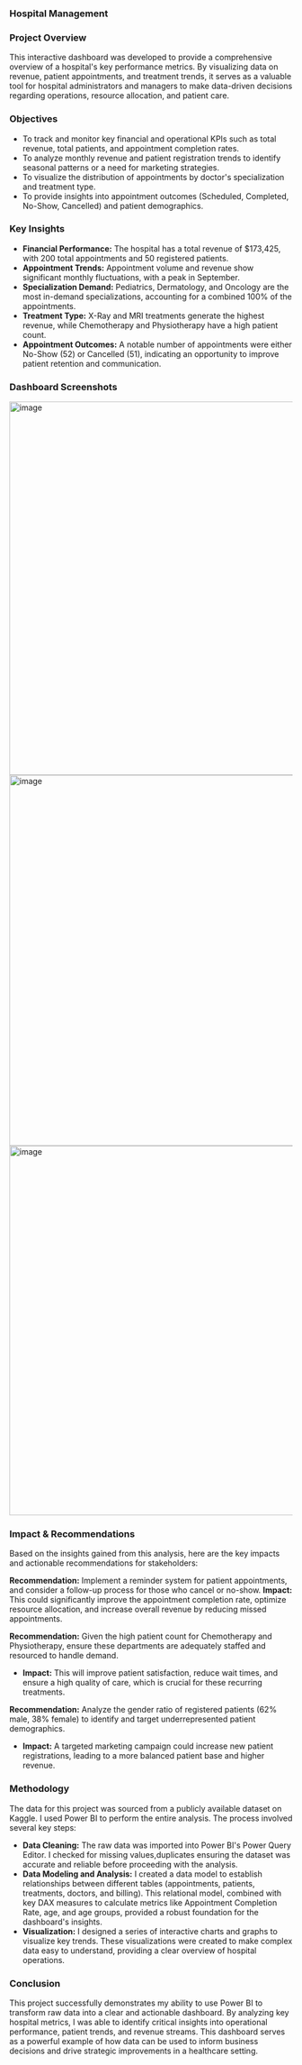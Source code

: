 ### Hospital Management 
### Project Overview
This interactive dashboard was developed to provide a comprehensive overview of a hospital's key performance metrics. By visualizing data on revenue, patient appointments, and treatment trends, it serves as a valuable tool for hospital administrators and managers to make data-driven decisions regarding operations, resource allocation, and patient care.

### Objectives
- To track and monitor key financial and operational KPIs such as total revenue, total patients, and appointment completion rates.
- To analyze monthly revenue and patient registration trends to identify seasonal patterns or a need for marketing strategies.
- To visualize the distribution of appointments by doctor's specialization and treatment type.
- To provide insights into appointment outcomes (Scheduled, Completed, No-Show, Cancelled) and patient demographics.

### Key Insights
- **Financial Performance:** The hospital has a total revenue of $173,425, with 200 total appointments and 50 registered patients.
- **Appointment Trends:** Appointment volume and revenue show significant monthly fluctuations, with a peak in September.
- **Specialization Demand:** Pediatrics, Dermatology, and Oncology are the most in-demand specializations, accounting for a combined 100% of the appointments.
- **Treatment Type:** X-Ray and MRI treatments generate the highest revenue, while Chemotherapy and Physiotherapy have a high patient count.
- **Appointment Outcomes:** A notable number of appointments were either No-Show (52) or Cancelled (51), indicating an opportunity to improve patient retention and communication.

### Dashboard Screenshots
<img width="1188" height="663" alt="image" src="https://github.com/user-attachments/assets/e2ce9c63-608f-496a-8da6-4ff95e3dfd3b" />
<img width="1187" height="658" alt="image" src="https://github.com/user-attachments/assets/9329514f-b8e8-4d72-a217-649d6192807f" />
<img width="1185" height="656" alt="image" src="https://github.com/user-attachments/assets/f8544c39-8c87-4d7a-ad16-a63378968a16" />





### Impact & Recommendations
Based on the insights gained from this analysis, here are the key impacts and actionable recommendations for stakeholders:

**Recommendation:** Implement a reminder system for patient appointments, and consider a follow-up process for those who cancel or no-show.
**Impact:** This could significantly improve the appointment completion rate, optimize resource allocation, and increase overall revenue by reducing missed appointments.

**Recommendation:** Given the high patient count for Chemotherapy and Physiotherapy, ensure these departments are adequately staffed and resourced to handle demand.
- **Impact:** This will improve patient satisfaction, reduce wait times, and ensure a high quality of care, which is crucial for these recurring treatments.

**Recommendation:** Analyze the gender ratio of registered patients (62% male, 38% female) to identify and target underrepresented patient demographics.
- **Impact:** A targeted marketing campaign could increase new patient registrations, leading to a more balanced patient base and higher revenue.

### Methodology
The data for this project was sourced from a publicly available dataset on Kaggle. I used Power BI to perform the entire analysis. The process involved several key steps:
- **Data Cleaning:** The raw data was imported into Power BI's Power Query Editor. I checked for missing values,duplicates ensuring the dataset was accurate and reliable before proceeding with the analysis.
- **Data Modeling and Analysis:** I created a data model to establish relationships between different tables (appointments, patients, treatments, doctors, and billing). This relational model, combined with key DAX measures to calculate metrics like Appointment Completion Rate, age, and age groups, provided a robust foundation for the dashboard's insights.
- **Visualization:** I designed a series of interactive charts and graphs to visualize key trends. These visualizations were created to make complex data easy to understand, providing a clear overview of hospital operations.

### Conclusion
This project successfully demonstrates my ability to use Power BI to transform raw data into a clear and actionable dashboard. By analyzing key hospital metrics, I was able to identify critical insights into operational performance, patient trends, and revenue streams. This dashboard serves as a powerful example of how data can be used to inform business decisions and drive strategic improvements in a healthcare setting.
